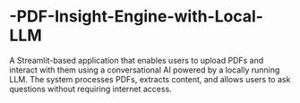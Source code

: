 # -PDF-Insight-Engine-with-Local-LLM
A Streamlit-based application that enables users to upload PDFs and interact with them using a conversational AI powered by a locally running LLM. The system processes PDFs, extracts content, and allows users to ask questions without requiring internet access.
